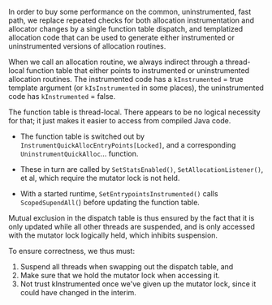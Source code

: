 In order to buy some performance on the common, uninstrumented, fast path, we replace repeated
checks for both allocation instrumentation and allocator changes by  a single function table
dispatch, and templatized allocation code that can be used to generate either instrumented
or uninstrumented versions of allocation routines.

When we call an allocation routine, we always indirect through a thread-local function table that
either points to instrumented or uninstrumented allocation routines. The instrumented code has a
`kInstrumented` = true template argument (or `kIsInstrumented` in some places), the uninstrumented
code has `kInstrumented` = false.

The function table is thread-local. There appears to be no logical necessity for that; it just
makes it easier to access from compiled Java code.

- The function table is switched out by `InstrumentQuickAllocEntryPoints[Locked]`, and a
corresponding `UninstrumentQuickAlloc`... function.

- These in turn are called by `SetStatsEnabled()`, `SetAllocationListener()`, et al, which
require the mutator lock is not held.

- With a started runtime, `SetEntrypointsInstrumented()` calls `ScopedSupendAll(`) before updating
  the function table.

Mutual exclusion in the dispatch table is thus ensured by the fact that it is only updated while
all other threads are suspended, and is only accessed with the mutator lock logically held,
which inhibits suspension.

To ensure correctness, we thus must:

1. Suspend all threads when swapping out the dispatch table, and
2. Make sure that we hold the mutator lock when accessing it.
3. Not trust kInstrumented once we've given up the mutator lock, since it could have changed in the
    interim.

